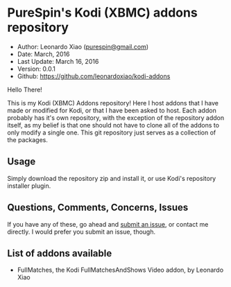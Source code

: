 PureSpin's Kodi (XBMC) addons repository
=========================

* Author:	Leonardo Xiao (<purespin@gmail.com>)
* Date:		March, 2016
* Last Update:	March 16, 2016
* Version:	0.0.1
* Github:	<https://github.com/leonardoxiao/kodi-addons>

Hello There!

This is my Kodi (XBMC) Addons repository! Here I host addons that I have made or modified for Kodi, or
that I have been asked to host. Each addon probably has it's own repository, with the exception 
of the repository addon itself, as my belief is that one should not have to clone all of the 
addons to only modify a single one. This git repository just serves as a collection of the 
packages.

Usage
-----
Simply download the repository zip and install it, or use Kodi's repository installer plugin.

Questions, Comments, Concerns, Issues
-------------------------------------
If you have any of these, go ahead and [submit an issue](https://github.com/leonardoxiao/purespin-kodi-repo/issues),
or contact me directly. I would prefer you submit an issue, though.

List of addons available
------------------------
* FullMatches, the Kodi FullMatchesAndShows Video addon, by Leonardo Xiao
